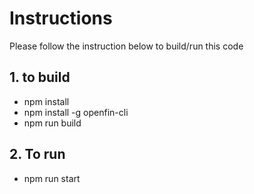 # Instructions
Please follow the instruction below to build/run this code

## 1. to build
- npm install
- npm install -g openfin-cli
- npm run build

## 2. To run
- npm run start

